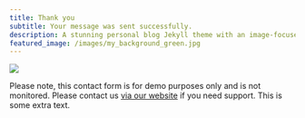 ```yaml
---
title: Thank you
subtitle: Your message was sent successfully.
description: A stunning personal blog Jekyll theme with an image-focused design.
featured_image: /images/my_background_green.jpg
---
```


![](/images/demo/about.jpg)

Please note, this contact form is for demo purposes only and is not monitored. Please contact us [via our website](https://jekyllthemes.io) if you need support. This is some extra text.
